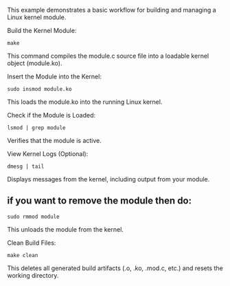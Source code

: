 This example demonstrates a basic workflow for building and managing a Linux kernel module.

Build the Kernel Module:

    make  

This command compiles the module.c source file into a loadable kernel object (module.ko).

Insert the Module into the Kernel:

    sudo insmod module.ko

This loads the module.ko into the running Linux kernel.

Check if the Module is Loaded:

    lsmod | grep module

Verifies that the module is active.

View Kernel Logs (Optional):

    dmesg | tail

Displays messages from the kernel, including output from your module.


if you want to remove the module then do:
-------

    sudo rmmod module

This unloads the module from the kernel.

Clean Build Files:

    make clean

This deletes all generated build artifacts (.o, .ko, .mod.c, etc.) and resets the working directory.
